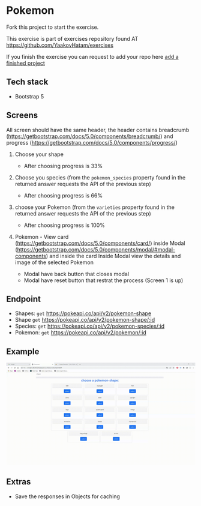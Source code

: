 # Pokemon

Fork this project to start the exercise.

This exercise is part of exercises repository found AT https://github.com/YaakovHatam/exercises

If you finish the exercise you can request to add your repo here [add a finished project](https://github.com/YaakovHatam/exercises/issues/new?assignees=YaakovHatam&labels=Add+a+project+to+hall+of+fame&template=add-a-finished-project.md&title=i+want+to+add+my+proejct+05+memory+game+to+hall+of+fame)

## Tech stack
- Bootstrap 5

## Screens
All screen should have the same header, the header contains breadcrumb (https://getbootstrap.com/docs/5.0/components/breadcrumb/) and progress (https://getbootstrap.com/docs/5.0/components/progress/)

1. Choose your shape
    - After choosing progress is 33%

2. Choose you species (from the `pokemon_species` property found in the returned answer requests the API of the previous step)
    - After choosing progress is 66%

3. choose your Pokemon (from the `varieties` property found in the returned answer requests the API of the previous step)
    - After choosing progress is 100%

4. Pokemon - View card (https://getbootstrap.com/docs/5.0/components/card/) inside Modal (https://getbootstrap.com/docs/5.0/components/modal/#modal-components) and inside the card Inside Modal view the details and image of the selected Pokemon
    - Modal have back button that closes modal
    - Modal have reset button that restrat the process (Screen 1 is up) 


## Endpoint
- Shapes: `get` https://pokeapi.co/api/v2/pokemon-shape
- Shape `get` https://pokeapi.co/api/v2/pokemon-shape/:id
- Species: `get` https://pokeapi.co/api/v2/pokemon-species/:id
- Pokemon: `get` https://pokeapi.co/api/v2/pokemon/:id

## Example
![Example](https://github.com/YaakovHatam/exercise-08-pokemon/blob/master/example.gif)



## Extras
- Save the responses in Objects for caching
